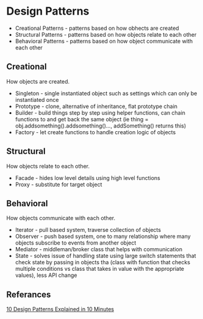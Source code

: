 # Design Patterns

- Creational Patterns - patterns based on how obhects are created
- Structural Patterns - patterns based on how objects relate to each other
- Behavioral Patterns - patterns based on how object communicate with each other

## Creational

How objects are created.

- Singleton - single instantiated object such as settings which can only be instantiated once
- Prototype - clone, alternative of inheritance, flat prototype chain
- Builder - build things step by step using helper functions, can chain functions to and get back the same object (ie thing = obj.addsomething().addsomething()..., addSomething() returns this)
- Factory - let create functions to handle creation logic of objects

## Structural

How objects relate to each other.

- Facade - hides low level details using high level functions
- Proxy - substitute for target object

## Behavioral

How objects communicate with each other.

- Iterator - pull based system, traverse collection of objects
- Observer - push based system, one to many relationship where many objects subscribe to events from another object
- Mediator - middleman/broker class that helps with communication
- State - solves issue of handling state using large switch statements that check state by passing in objects tha (class with function that checks multiple conditions vs class that takes in value with the appropriate values), less API change

## Referances

[10 Design Patterns Explained in 10 Minutes](https://www.youtube.com/watch?v=tv-_1er1mWI&t=139s)

